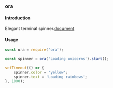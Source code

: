 ### ora

#### Introduction

Elegant terminal spinner.[document](https://www.npmjs.com/package/ora)

#### Usage

```js
const ora = require('ora');
 
const spinner = ora('Loading unicorns').start();
 
setTimeout(() => {
    spinner.color = 'yellow';
    spinner.text = 'Loading rainbows';
}, 1000);
```
